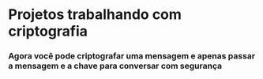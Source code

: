 # Projetos trabalhando com criptografia
### Agora você pode criptografar uma mensagem e apenas passar a mensagem e a chave para conversar com segurança

 
